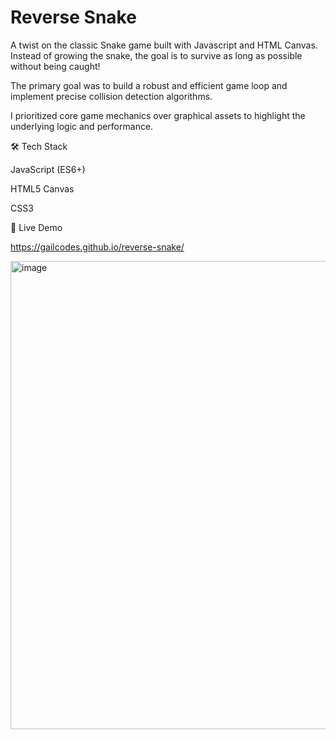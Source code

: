 # Reverse Snake

A twist on the classic Snake game built with Javascript and HTML Canvas. Instead of growing the snake, the goal is to survive as long as possible without being caught!

The primary goal was to build a robust and efficient game loop and implement precise collision detection algorithms. 

I prioritized core game mechanics over graphical assets to highlight the underlying logic and performance.

🛠️ Tech Stack

JavaScript (ES6+)

HTML5 Canvas

CSS3
    
🚀 Live Demo

https://gailcodes.github.io/reverse-snake/

<img width="721" height="749" alt="image" src="https://github.com/user-attachments/assets/a4f21181-2b90-4a9a-b578-e8fd70a85dbf" />


